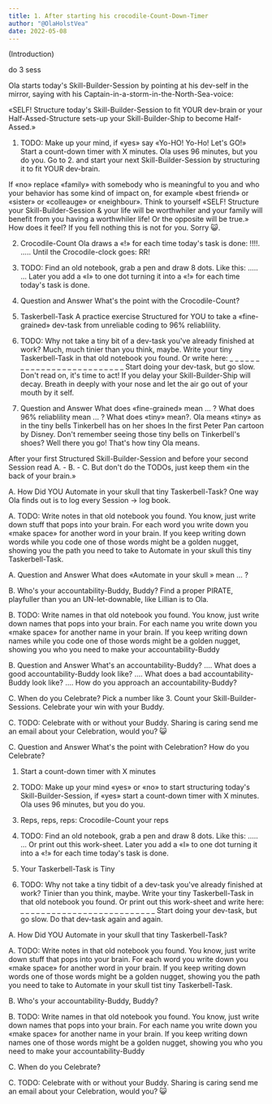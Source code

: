 ```yaml
---
title: 1. After starting his crocodile-Count-Down-Timer
author: "@OlaHolstVea"
date: 2022-05-08
---
```


(Introduction)

do 3 sess

Ola starts today's Skill-Builder-Session by pointing at his dev-self in the mirror, saying with his Captain-in-a-storm-in-the-North-Sea-voice:

«SELF! Structure today's Skill-Builder-Session to fit YOUR dev-brain or your Half-Assed-Structure sets-up your Skill-Builder-Ship to become Half-Assed.»

1. TODO:
   Make up your mind, if «yes» say «Yo-HO! Yo-Ho! Let's GO!»
   Start a count-down timer with X minutes. Ola uses 96 minutes, but you do you.
   Go to 2. and start your next Skill-Builder-Session by structuring it to fit YOUR dev-brain.

If «no» replace «family» with somebody who is meaningful to you and who your behavior has some kind of impact on, for example «best friend» or «sister» or «colleauge» or «neighbour».
Think to yourself «SELF! Structure your Skill-Builder-Session & your life will be worthwhiler and your family will benefit from you having a worthwhiler life! Or the opposite will be true.»
How does it feel? If you fell nothing this is not for you. Sorry 😺.

2. Crocodile-Count
   Ola draws a «!» for each time today's task is done: !!!!. ..... Until the Crocodile-clock goes: RR!

3. TODO:
   Find an old notebook, grab a pen and draw 8 dots. Like this: ..... ...
   Later you add a «I» to one dot turning it into a «!» for each time today's task is done.

4. Question and Answer
   What's the point with the Crocodile-Count?

5. Taskerbell-Task
   A practice exercise Structured for YOU to take a «fine-grained» dev-task from unreliable coding to 96% reliablility.

6. TODO:
   Why not take a tiny bit of a dev-task you've already finished at work?
   Much, much tinier than you think, maybe.
   Write your tiny Taskerbell-Task in that old notebook you found.
   Or write here: \_ \_ \_ \_ \_ \_ \_ \_ \_ \_ \_ \_ \_ \_ \_ \_ \_ \_ \_ \_ \_ \_ \_ \_ \_ \_
   Start doing your dev-task, but go slow.
   Don't read on, it's time to act! If you delay your Skill-Builder-Ship will decay.
   Breath in deeply with your nose and let the air go out of your mouth by it self.

7. Question and Answer
   What does «fine-grained» mean ... ?
   What does 96% reliablility mean ... ?
   What does «tiny» mean?. Ola means «tiny» as in the tiny bells Tinkerbell has on her shoes In the first Peter Pan cartoon by Disney. Don't remember seeing those tiny bells on Tinkerbell's shoes? Well there you go! That's how tiny Ola means.

After your first Structured Skill-Builder-Session
and before your second Session read A. - B. - C. But don't do the TODOs, just keep them «in the back of your brain.»

A. How Did YOU Automate
in your skull that tiny Taskerbell-Task? One way Ola finds out is to log every Session -> log book.

A. TODO:
Write notes in that old notebook you found. You know, just write down stuff that pops into your brain. For each word you write down you «make space» for another word in your brain. If you keep writing down words while you code one of those words might be a golden nugget, showing you the path you need to take to Automate in your skull this tiny Taskerbell-Task.

A. Question and Answer
What does «Automate in your skull » mean ... ?

B. Who's your accountability-Buddy, Buddy?
Find a proper PIRATE, playfuller than you an UN-let-downable, like Lillian is to Ola.

B. TODO:
Write names in that old notebook you found. You know, just write down names that pops into your brain. For each name you write down you «make space» for another name in your brain. If you keep writing down names while you code one of those words might be a golden nugget, showing you who you need to make your accountability-Buddy

B. Question and Answer
What's an accountability-Buddy? ....
What does a good accountability-Buddy look like? ....
What does a bad accountability-Buddy look like? ....
How do you approach an accountability-Buddy?

C. When do you Celebrate?
Pick a number like 3. Count your Skill-Builder-Sessions. Celebrate your win with your Buddy.

C. TODO:
Celebrate with or without your Buddy.
Sharing is caring send me an email about your Celebration, would you? 😺

C. Question and Answer
What's the point with Celebration?
How do you Celebrate?

1. Start a count-down timer with X minutes

1. TODO:
   Make up your mind «yes» or «no» to start structuring today's Skill-Builder-Session, if «yes» start a count-down timer with X minutes. Ola uses 96 minutes, but you do you.

1. Reps, reps, reps: Crocodile-Count your reps

1. TODO:
   Find an old notebook, grab a pen and draw 8 dots. Like this: ..... ...
   Or print out this work-sheet.
   Later you add a «I» to one dot turning it into a «!» for each time today's task is done.

1. Your Taskerbell-Task is Tiny

1. TODO:
   Why not take a tiny tidbit of a dev-task you've already finished at work? Tinier than you think, maybe.
   Write your tiny Taskerbell-Task in that old notebook you found.
   Or print out this work-sheet and write here: \_ \_ \_ \_ \_ \_ \_ \_ \_ \_ \_ \_ \_ \_ \_ \_ \_ \_ \_ \_ \_ \_ \_ \_ \_ \_
   Start doing your dev-task, but go slow. Do that dev-task again and again.

A. How Did YOU Automate
in your skull that tiny Taskerbell-Task?

A. TODO:
Write notes in that old notebook you found. You know, just write down stuff that pops into your brain. For each word you write down you «make space» for another word in your brain. If you keep writing down words one of those words might be a golden nugget, showing you the path you need to take to Automate in your skull tist tiny Taskerbell-Task.

B. Who's your accountability-Buddy, Buddy?

B. TODO:
Write names in that old notebook you found. You know, just write down names that pops into your brain. For each name you write down you «make space» for another name in your brain. If you keep writing down names one of those words might be a golden nugget, showing you who you need to make your accountability-Buddy

C. When do you Celebrate?

C. TODO:
Celebrate with or without your Buddy.
Sharing is caring send me an email about your Celebration, would you? 😺
